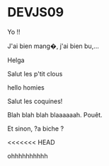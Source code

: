 # DEVJS09



Yo !!

J'ai bien mang�, j'ai bien bu,...


Helga


Salut les p'tit clous

hello homies

Salut les coquines!


Blah blah blah blaaaaaah. Pouêt.

Et sinon, ?a biche ?

<<<<<<< HEAD

 ohhhhhhhhhh
